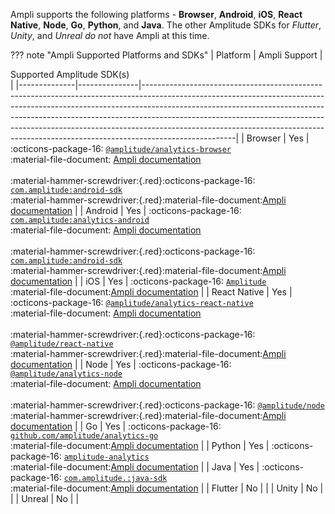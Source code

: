 Ampli supports the following platforms - **Browser**, **Android**, **iOS**, **React Native**, **Node**, **Go**, **Python**, and **Java**.
The other Amplitude SDKs for _Flutter_, _Unity_, and _Unreal_ _do not_ have Ampli at this time.

??? note "Ampli Supported Platforms and SDKs"
    | Platform     | Ampli Support | <div class="big-column">Supported Amplitude SDK(s)</div>                                                                                                                                                                                                                                                                                                                                                                                                  |
    |--------------|---------------|-----------------------------------------------------------------------------------------------------------------------------------------------------------------------------------------------------------------------------------------------------------------------------------------------------------------------------------------------------------------------------------------------------------------------------|
    | Browser      | Yes           | :octicons-package-16: [`@amplitude/analytics-browser`](../typescript-browser/)<br/>:material-file-document: [Ampli documentation](../typescript-browser/ampli/)<br/><br/>:material-hammer-screwdriver:{.red}:octicons-package-16: [`com.amplitude:android-sdk`](../javascript/)<br/>:material-hammer-screwdriver:{.red}:material-file-document:[Ampli documentation](../javascript/ampli/)                  |
    | Android      | Yes           | :octicons-package-16: [`com.amplitude:analytics-android`](../android-kotlin/)<br/>:material-file-document: [Ampli documentation](../android-kotlin/ampli/)<br/><br/>:material-hammer-screwdriver:{.red}:octicons-package-16: [`com.amplitude:android-sdk`](../android/)<br/>:material-hammer-screwdriver:{.red}:material-file-document:[Ampli documentation](../android/ampli/)                             |
    | iOS          | Yes           | :octicons-package-16: [`Amplitude`](./ios/)<br/>:material-file-document:[Ampli documentation](../ios/ampli/)                                                                                                                                                                                                                                                                                                        |
    | React Native | Yes           | :octicons-package-16: [`@amplitude/analytics-react-native`](../typescript-react-native/)<br/>:material-file-document: [Ampli documentation](../typescript-react-native/ampli/)<br/><br/>:material-hammer-screwdriver:{.red}:octicons-package-16: [`@amplitude/react-native`](../react-native/)<br/>:material-hammer-screwdriver:{.red}:material-file-document:[Ampli documentation](../react-native/ampli/) |
    | Node         | Yes           | :octicons-package-16: [`@amplitude/analytics-node`](../typescript-node/)<br/>:material-file-document: [Ampli documentation](../typescript-node/ampli/)<br/><br/>:material-hammer-screwdriver:{.red}:octicons-package-16: [`@amplitude/node`](../node/)<br/>:material-hammer-screwdriver:{.red}:material-file-document:[Ampli documentation](../node/ampli/)                                                 |
    | Go           | Yes           | :octicons-package-16: [`github.com/amplitude/analytics-go`](../go/)<br/>:material-file-document:[Ampli documentation](../go/ampli/)                                                                                                                                                                                                                                                                                  |
    | Python       | Yes           | :octicons-package-16: [`amplitude-analytics`](../python/)<br/>:material-file-document:[Ampli documentation](../python/ampli/)                                                                                                                                                                                                                                                                                        |
    | Java         | Yes           | :octicons-package-16: [`com.amplitude.:java-sdk`](../java/)<br/>:material-file-document:[Ampli documentation](../java/ampli/)                                                                                                                                                                                                                                                                                        |
    | Flutter      | No            |                                                                                                                                                                                                                                                                                                                                                                                                                             |
    | Unity        | No            |                                                                                                                                                                                                                                                                                                                                                                                                                             |
    | Unreal       | No            |                                                                                                                                                                                                                                                                                                                                                                                                                             |
